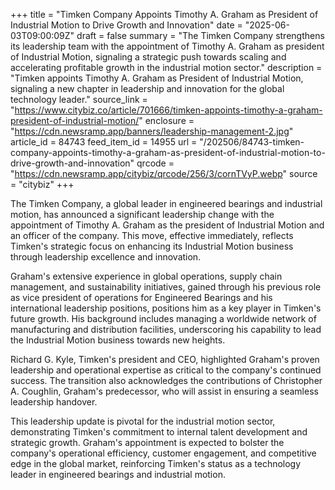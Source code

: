 +++
title = "Timken Company Appoints Timothy A. Graham as President of Industrial Motion to Drive Growth and Innovation"
date = "2025-06-03T09:00:09Z"
draft = false
summary = "The Timken Company strengthens its leadership team with the appointment of Timothy A. Graham as president of Industrial Motion, signaling a strategic push towards scaling and accelerating profitable growth in the industrial motion sector."
description = "Timken appoints Timothy A. Graham as President of Industrial Motion, signaling a new chapter in leadership and innovation for the global technology leader."
source_link = "https://www.citybiz.co/article/701666/timken-appoints-timothy-a-graham-president-of-industrial-motion/"
enclosure = "https://cdn.newsramp.app/banners/leadership-management-2.jpg"
article_id = 84743
feed_item_id = 14955
url = "/202506/84743-timken-company-appoints-timothy-a-graham-as-president-of-industrial-motion-to-drive-growth-and-innovation"
qrcode = "https://cdn.newsramp.app/citybiz/qrcode/256/3/cornTVyP.webp"
source = "citybiz"
+++

<p>The Timken Company, a global leader in engineered bearings and industrial motion, has announced a significant leadership change with the appointment of Timothy A. Graham as the president of Industrial Motion and an officer of the company. This move, effective immediately, reflects Timken's strategic focus on enhancing its Industrial Motion business through leadership excellence and innovation.</p><p>Graham's extensive experience in global operations, supply chain management, and sustainability initiatives, gained through his previous role as vice president of operations for Engineered Bearings and his international leadership positions, positions him as a key player in Timken's future growth. His background includes managing a worldwide network of manufacturing and distribution facilities, underscoring his capability to lead the Industrial Motion business towards new heights.</p><p>Richard G. Kyle, Timken's president and CEO, highlighted Graham's proven leadership and operational expertise as critical to the company's continued success. The transition also acknowledges the contributions of Christopher A. Coughlin, Graham's predecessor, who will assist in ensuring a seamless leadership handover.</p><p>This leadership update is pivotal for the industrial motion sector, demonstrating Timken's commitment to internal talent development and strategic growth. Graham's appointment is expected to bolster the company's operational efficiency, customer engagement, and competitive edge in the global market, reinforcing Timken's status as a technology leader in engineered bearings and industrial motion.</p>